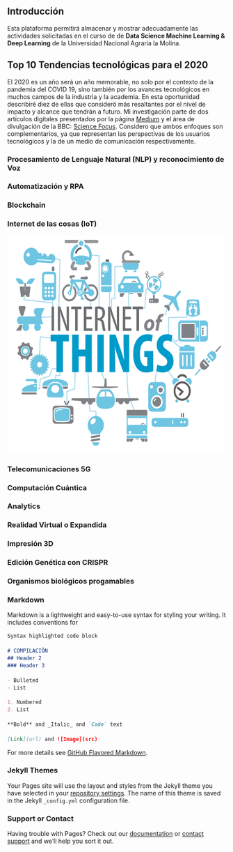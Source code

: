 ## Introducción

Esta plataforma permitirá almacenar y mostrar adecuadamente las actividades solicitadas en el curso de de **Data Science Machine Learning & Deep Learning** de la Universidad Nacional Agraria la Molina. 

## Top 10 Tendencias tecnológicas para el 2020

El 2020 es un año será un año memorable, no solo por el contexto de la pandemia del COVID 19, sino también por los avances tecnológicos en muchos campos de la industria y la academia. En esta oportunidad describiré diez de ellas que consideró más resaltantes por el nivel de impacto y alcance que tendrán a futuro. Mi investigación parte de dos artículos digitales presentados por la página [Medium](https://medium.com/@satyanageshan8/top-technology-trends-for-2020-13eb7a467279) y el área de divulgación de la BBC: [Science Focus](https://www.sciencefocus.com/future-technology/new-technology-trends-2020s/). Considero que ambos enfoques son complementarios, ya que representan las perspectivas de los usuarios tecnológicos y la de un medio de comunicación respectivamente. 

### Procesamiento de Lenguaje Natural (NLP) y reconocimiento de Voz



### Automatización y RPA


### Blockchain

### Internet de las cosas (IoT)
<img src="images/internet-of-things-iot-internet-de-las-cosas.png" width="500" height="500">

### Telecomunicaciones 5G

### Computación Cuántica

### Analytics

### Realidad Virtual o Expandida

### Impresión 3D

### Edición Genética con CRISPR

### Organismos biológicos progamables

### Markdown

Markdown is a lightweight and easy-to-use syntax for styling your writing. It includes conventions for

```markdown
Syntax highlighted code block

# COMPILACIÓN
## Header 2
### Header 3

- Bulleted
- List

1. Numbered
2. List

**Bold** and _Italic_ and `Code` text

[Link](url) and ![Image](src)
```

For more details see [GitHub Flavored Markdown](https://guides.github.com/features/mastering-markdown/).

### Jekyll Themes

Your Pages site will use the layout and styles from the Jekyll theme you have selected in your [repository settings](https://github.com/DanJoshuaSG/Homework_DSML_UNALM_Dan/settings). The name of this theme is saved in the Jekyll `_config.yml` configuration file.

### Support or Contact

Having trouble with Pages? Check out our [documentation](https://help.github.com/categories/github-pages-basics/) or [contact support](https://github.com/contact) and we’ll help you sort it out.
